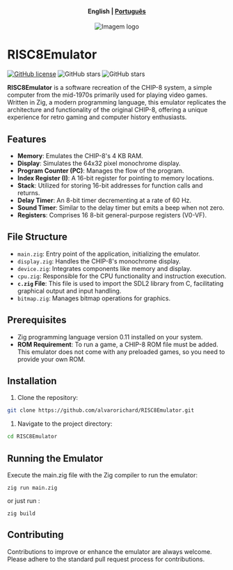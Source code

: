 <h4 align="center">
    <p>
        <b>English</b> |
        <a href="https://github.com/alvarorichard/RISC8Emulator/blob/main/README_pt-BR.md">Рortuguês</a>
    </p>
</h4>


<p align="center">
  <img src="https://github.com/alvarorichard/RISC8Emulator/assets/102667323/e412c39b-04ce-4fa0-8f4f-1b180451694a" alt="Imagem logo" />
</p>

# RISC8Emulator
[![GitHub license](https://img.shields.io/github/license/alvarorichard/RISC8Emulator)](alvarorichard/RISC8Emulator/blob/master/LICENSE) ![GitHub stars](https://img.shields.io/github/languages/top/alvarorichard/RISC8Emulator) ![GitHub stars](https://img.shields.io/github/repo-size/alvarorichard/RISC8Emulator)


**RISC8Emulator** is a software recreation of the CHIP-8 system, a simple computer from the mid-1970s primarily used for playing video games. Written in Zig, a modern programming language, this emulator replicates the architecture and functionality of the original CHIP-8, offering a unique experience for retro gaming and computer history enthusiasts.

## Features
- **Memory**: Emulates the CHIP-8's 4 KB RAM.
- **Display**: Simulates the 64x32 pixel monochrome display.
- **Program Counter (PC)**: Manages the flow of the program.
- **Index Register (I)**: A 16-bit register for pointing to memory locations.
- **Stack**: Utilized for storing 16-bit addresses for function calls and returns.
- **Delay Timer**: An 8-bit timer decrementing at a rate of 60 Hz.
- **Sound Timer**: Similar to the delay timer but emits a beep when not zero.
- **Registers**: Comprises 16 8-bit general-purpose registers (V0-VF).

## File Structure
- `main.zig`: Entry point of the application, initializing the emulator.
- `display.zig`: Handles the CHIP-8's monochrome display.
- `device.zig`: Integrates components like memory and display.
- `cpu.zig`: Responsible for the CPU functionality and instruction execution.
- **`c.zig` File**: This file is used to import the SDL2 library from C, facilitating graphical output and input handling.
- `bitmap.zig`: Manages bitmap operations for graphics.

## Prerequisites
- Zig programming language version 0.11 installed on your system.
- **ROM Requirement**: To run a game, a CHIP-8 ROM file must be added. This emulator does not come with any preloaded games, so you need to provide your own ROM.


## Installation
1. Clone the repository:
```bash
git clone https://github.com/alvarorichard/RISC8Emulator.git
 ```

1. Navigate to the project directory:
```bash
cd RISC8Emulator
```

## Running the Emulator

Execute the main.zig file with the Zig compiler to run the emulator:

```zig
zig run main.zig
```
 or just run :

 ```zig
 zig build
 ```



## Contributing

Contributions to improve or enhance the emulator are always welcome. Please adhere to the standard pull request process for contributions.




